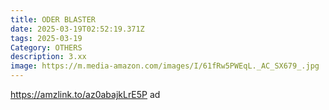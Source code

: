 ```yaml
---
title: ODER BLASTER
date: 2025-03-19T02:52:19.371Z
tags: 2025-03-19
Category: OTHERS
description: 3.xx
image: https://m.media-amazon.com/images/I/61fRw5PWEqL._AC_SX679_.jpg
---
```

https://amzlink.to/az0abajkLrE5P   ad